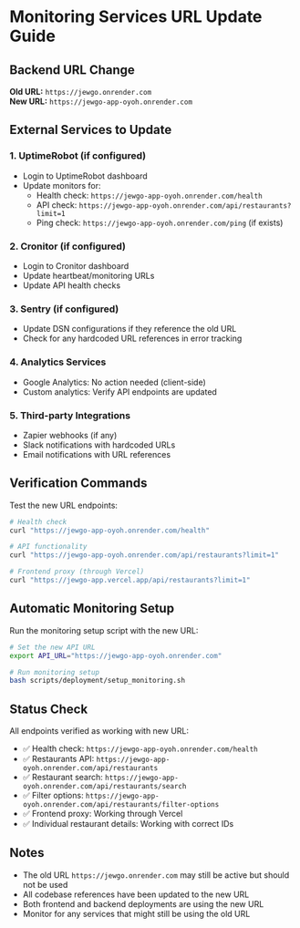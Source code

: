 # Monitoring Services URL Update Guide

## Backend URL Change
**Old URL:** `https://jewgo.onrender.com`  
**New URL:** `https://jewgo-app-oyoh.onrender.com`

## External Services to Update

### 1. UptimeRobot (if configured)
- Login to UptimeRobot dashboard
- Update monitors for:
  - Health check: `https://jewgo-app-oyoh.onrender.com/health`
  - API check: `https://jewgo-app-oyoh.onrender.com/api/restaurants?limit=1`
  - Ping check: `https://jewgo-app-oyoh.onrender.com/ping` (if exists)

### 2. Cronitor (if configured)
- Login to Cronitor dashboard
- Update heartbeat/monitoring URLs
- Update API health checks

### 3. Sentry (if configured)
- Update DSN configurations if they reference the old URL
- Check for any hardcoded URL references in error tracking

### 4. Analytics Services
- Google Analytics: No action needed (client-side)
- Custom analytics: Verify API endpoints are updated

### 5. Third-party Integrations
- Zapier webhooks (if any)
- Slack notifications with hardcoded URLs
- Email notifications with URL references

## Verification Commands

Test the new URL endpoints:

```bash
# Health check
curl "https://jewgo-app-oyoh.onrender.com/health"

# API functionality
curl "https://jewgo-app-oyoh.onrender.com/api/restaurants?limit=1"

# Frontend proxy (through Vercel)
curl "https://jewgo-app.vercel.app/api/restaurants?limit=1"
```

## Automatic Monitoring Setup

Run the monitoring setup script with the new URL:

```bash
# Set the new API URL
export API_URL="https://jewgo-app-oyoh.onrender.com"

# Run monitoring setup
bash scripts/deployment/setup_monitoring.sh
```

## Status Check

All endpoints verified as working with new URL:
- ✅ Health check: `https://jewgo-app-oyoh.onrender.com/health`
- ✅ Restaurants API: `https://jewgo-app-oyoh.onrender.com/api/restaurants`
- ✅ Restaurant search: `https://jewgo-app-oyoh.onrender.com/api/restaurants/search`
- ✅ Filter options: `https://jewgo-app-oyoh.onrender.com/api/restaurants/filter-options`
- ✅ Frontend proxy: Working through Vercel
- ✅ Individual restaurant details: Working with correct IDs

## Notes

- The old URL `https://jewgo.onrender.com` may still be active but should not be used
- All codebase references have been updated to the new URL
- Both frontend and backend deployments are using the new URL
- Monitor for any services that might still be using the old URL
